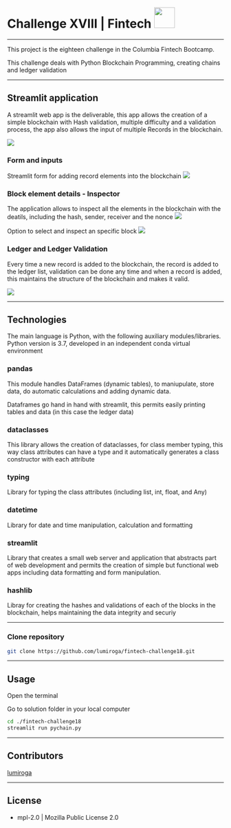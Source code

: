 # Challenge XVIII | Fintech <img src="https://instructure-uploads-pdx.s3.us-west-2.amazonaws.com/account_150420000000000001/attachments/590996/columbia.png" height="48" width="48">
---
This project is the eighteen challenge in the Columbia Fintech Bootcamp.

This challenge deals with Python Blockchain Programming, creating chains and ledger validation


---

## Streamlit application

A streamlit web app is the deliverable, this app allows the creation of a simple blockchain with Hash validation, multiple difficulty and a validation process, the app also allows the input of multiple Records in the blockchain.

<img src="pychain.png" >



### Form and inputs

Streamlit form for adding record elements into the blockchain
<img src="pychain_interface.png" >


### Block element details - Inspector

The application allows to inspect all the elements in the blockchain with the deatils, including the hash, sender, receiver and the nonce
<img src="pychain_blockinspector.png" >

Option to select and inspect an specific block
<img src="pychain_genesis_and_others.png" >

### Ledger  and Ledger Validation

Every time a new record is added to the blockchain, the record is added to the ledger list, validation can be done any time and when a record is added, this maintains the structure of the blockchain and makes it valid.

<img src="pychain_ledger.png" >

---

## Technologies

The main language is Python, with the following auxiliary modules/libraries.
Python version is 3.7, developed in an independent conda virtual environment

### pandas
This module handles DataFrames (dynamic tables), to maniupulate, store data, do automatic calculations and adding dynamic data.

Dataframes go hand in hand with streamlit, this permits easily printing tables and data (in this case the ledger data)

### dataclasses
This library allows the creation of dataclasses, for class member typing, this way class attributes can have a type and it automatically generates a class constructor with each attribute

### typing
Library for typing the class attributes (including list, int, float, and Any)

### datetime

Library for date and time manipulation, calculation and formatting

### streamlit

Library that creates a small web server and application that abstracts part of web development and permits the creation of simple but functional web apps including data formatting and form manipulation.

### hashlib

Libray for creating the hashes and validations of each of the blocks in the blockchain, helps maintaining the data integrity and securiy

---


### Clone repository
```bash
git clone https://github.com/lumiroga/fintech-challenge18.git
```
---

## Usage

Open the terminal

Go to solution folder in your local computer

```bash
cd ./fintech-challenge18
streamlit run pychain.py
```


---

## Contributors

[lumiroga](https://github.com/lumiroga)

---

## License

* mpl-2.0 | Mozilla Public License 2.0